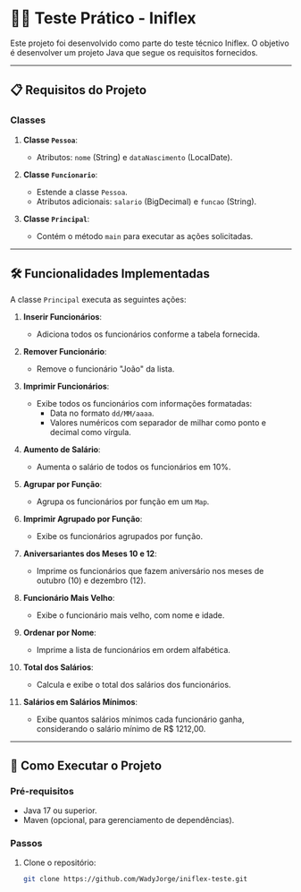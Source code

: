 # 🧑‍💻 Teste Prático - Iniflex

Este projeto foi desenvolvido como parte do teste técnico Iniflex. O objetivo é desenvolver um projeto Java que segue os requisitos fornecidos.

---

## 📋 Requisitos do Projeto

### Classes

1. **Classe `Pessoa`**:
   - Atributos: `nome` (String) e `dataNascimento` (LocalDate).

2. **Classe `Funcionario`**:
   - Estende a classe `Pessoa`.
   - Atributos adicionais: `salario` (BigDecimal) e `funcao` (String).

3. **Classe `Principal`**:
   - Contém o método `main` para executar as ações solicitadas.

---

## 🛠️ Funcionalidades Implementadas

A classe `Principal` executa as seguintes ações:

1. **Inserir Funcionários**:
   - Adiciona todos os funcionários conforme a tabela fornecida.

2. **Remover Funcionário**:
   - Remove o funcionário "João" da lista.

3. **Imprimir Funcionários**:
   - Exibe todos os funcionários com informações formatadas:
     - Data no formato `dd/MM/aaaa`.
     - Valores numéricos com separador de milhar como ponto e decimal como vírgula.

4. **Aumento de Salário**:
   - Aumenta o salário de todos os funcionários em 10%.

5. **Agrupar por Função**:
   - Agrupa os funcionários por função em um `Map`.

6. **Imprimir Agrupado por Função**:
   - Exibe os funcionários agrupados por função.

7. **Aniversariantes dos Meses 10 e 12**:
   - Imprime os funcionários que fazem aniversário nos meses de outubro (10) e dezembro (12).

8. **Funcionário Mais Velho**:
   - Exibe o funcionário mais velho, com nome e idade.

9. **Ordenar por Nome**:
   - Imprime a lista de funcionários em ordem alfabética.

10. **Total dos Salários**:
    - Calcula e exibe o total dos salários dos funcionários.

11. **Salários em Salários Mínimos**:
    - Exibe quantos salários mínimos cada funcionário ganha, considerando o salário mínimo de R$ 1212,00.

---

## 🚀 Como Executar o Projeto

### Pré-requisitos

- Java 17 ou superior.
- Maven (opcional, para gerenciamento de dependências).

### Passos

1. Clone o repositório:
   ```bash
   git clone https://github.com/WadyJorge/iniflex-teste.git
